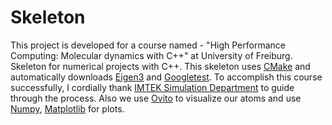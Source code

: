 # Skeleton
This project is developed for a course named - "High Performance Computing: Molecular dynamics with C++" at University of Freiburg.
Skeleton for numerical projects with C++. This skeleton uses
[CMake](https://cmake.org/) and  automatically downloads
[Eigen3](https://eigen.tuxfamily.org/) and
[Googletest](https://github.com/google/googletest).
To accomplish this course successfully, I cordially thank [IMTEK Simulation Department](https://www.imtek.uni-freiburg.de/professuren/simulation/simulation) to guide through the process. Also we use [Ovito](https://www.ovito.org/about/) to visualize our atoms and use  [Numpy](https://numpy.org/), [Matplotlib](https://matplotlib.org/) for plots. 
